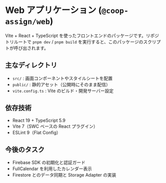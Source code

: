 # Web アプリケーション (`@coop-assign/web`)

Vite + React + TypeScript を使ったフロントエンドのパッケージです。リポジトリルートで `pnpm dev` / `pnpm build` を実行すると、このパッケージのスクリプトが呼び出されます。

## 主なディレクトリ

- `src/` : 画面コンポーネントやスタイルシートを配置
- `public/` : 静的アセット（公開時にそのまま配信）
- `vite.config.ts` : Vite のビルド・開発サーバー設定

## 依存技術

- React 19 + TypeScript 5.9
- Vite 7（SWC ベースの React プラグイン）
- ESLint 9（Flat Config）

## 今後のタスク

- Firebase SDK の初期化と認証ガード
- FullCalendar を利用したカレンダー表示
- Firestore とのデータ同期と Storage Adapter の実装
